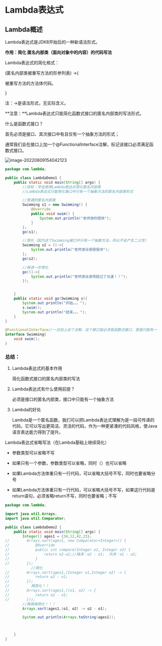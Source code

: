 # Lambda表达式

## Lambda概述

Lambda表达式是JDK8开始后的一种新语法形式。

**作用：简化 匿名内部类（面向对象中的内容）的代码写法**

Lambda表达式的简化格式：

(匿名内部类被重写方法的形参列表) ->{

被重写方法的方法体代码。

}

注：->是语法形式，无实际含义。



**注意：**Lambda表达式只能简化函数式接口的匿名内部类的写法形式。

什么是函数式接口？

首先必须是接口、其次接口中有且仅有一个抽象方法的形式；

通常我们会在接口上加一个@FunctionalInterface注解，标记该接口必须满足函数式接口。

![image-20220809154042123](https://raw.githubusercontent.com/redyouzi/images-for-blog/main/img02/202208091540186.png)



```java
package com.lambda;

public class LambdaDemo1 {
    public static void main(String[] args) {
        //目标：学会使用Lambda表达式简化匿名内部类
        //Lambda表达式只能简化接口中只有一个抽象方法的匿名内部类形式

        //普通的匿名内部类
        Swimming s1 = new Swimming() {
            @Override
            public void swim() {
                System.out.println("老师游的很快");
            }
        };
        go(s1);

        //简化（因为这个Swimming接口中只有一个抽象方法，所以不会产生二义性）
        Swimming s2 = ()->{
            System.out.println("老师游泳很很很块");
        };
        go(s2);

        //再进一步简化
        go(()->{
            System.out.println("老师游泳游得超过了光速！！");
        });


    }
    public static void go(Swimming s){
        System.out.println("开始。。。");
        s.swim();
        System.out.println("结束。。。");
    }
}

@FunctionalInterface//一旦加上这个注解，这个接口就必须是函数式接口，里面只能有一个抽象方法。
interface Swimming{
    void swim();
}

```

### 总结：

1. Lambda表达式的基本作用

   简化函数式接口的匿名内部类的写法

2. Lambda表达式有什么使用前提？

   必须是接口的匿名内部类，接口中只能有一个抽象方法

3. Lambda的好处

   Lambda是一个匿名函数，我们可以把Lambda表达式理解为是一段可传递的代码，它可以写出更简洁、灵活的代码，作为一种更紧凑的代码风格，使Java语言表达能力得到了提升。



Lambda表达式省略写法（在Lambda基础上继续简化）

- 参数类型可以省略不写

- 如果只有一个参数，参数类型可以省略，同时（）也可以省略
- 如果Lambda方法体重只有一行代码，可以省略大括号不写，同时也要省略分号
- 如果Lambda方法体重只有一行代码，可以省略大括号不写，如果这行代码是return语句，必须省略return不写，同时也要省略；不写

```java
package com.lambda;

import java.util.Arrays;
import java.util.Comparator;

public class LambdaDemo2 {
    public static void main(String[] args) {
        Integer[] ages1 = {34,12,42,23};
//        Arrays.sort(ages1, new Comparator<Integer>() {
//            @Override
//            public int compare(Integer o1, Integer o2) {
//                return o2-o1;//降序：o2 - o1;  升序：o1 - o2;
//            }
//        });
            //简化
//        Arrays.sort(ages1,(Integer o1,Integer o2) -> {
//            return o2 - o1;
//        });
//          再简化！！
//        Arrays.sort(ages1,((o1, o2) -> {
//            return o2 - o1;
//        }));
        //再再再简化！！！
        Arrays.sort(ages1,(o1, o2) -> o2 - o1);

        System.out.println(Arrays.toString(ages1));



    }
}

```



